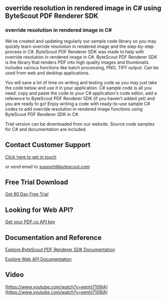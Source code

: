 ## override resolution in rendered image in C# using ByteScout PDF Renderer SDK

### override resolution in rendered image in C#

We’ve created and updating regularly our sample code library so you may quickly learn override resolution in rendered image and the step-by-step process in C#. ByteScout PDF Renderer SDK was made to help with override resolution in rendered image in C#. ByteScout PDF Renderer SDK is the library that renders PDF into high quality images and thumbnails. Includes various functions like batch processing, PNG, TIFF output. Can be used from web and desktop applications.

You will save a lot of time on writing and testing code as you may just take the code below and use it in your application. C# sample code is all you need: copy and paste the code to your C# application's code editor, add a reference to ByteScout PDF Renderer SDK (if you haven't added yet) and you are ready to go! Enjoy writing a code with ready-to-use sample C# codes to add override resolution in rendered image functions using ByteScout PDF Renderer SDK in C#.

Trial version can be downloaded from our website. Source code samples for C# and documentation are included.

## Contact Customer Support

[Click here to get in touch](https://bytescout.zendesk.com/hc/en-us/requests/new?subject=ByteScout%20PDF%20Renderer%20SDK%20Question)

or send email to [support@bytescout.com](mailto:support@bytescout.com?subject=ByteScout%20PDF%20Renderer%20SDK%20Question) 

## Free Trial Download

[Get 60 Day Free Trial](https://bytescout.com/download/web-installer?utm_source=github-readme)

## Looking for Web API? 

[Get your PDF.co API key](https://pdf.co/documentation/api?utm_source=github-readme)

## Documentation and Reference

[Explore ByteScout PDF Renderer SDK Documentation](https://bytescout.com/documentation/index.html?utm_source=github-readme)

[Explore Web API Documentation](https://pdf.co/documentation/api?utm_source=github-readme)

## Video

[https://www.youtube.com/watch?v=eenhl7106lA](https://www.youtube.com/watch?v=eenhl7106lA)